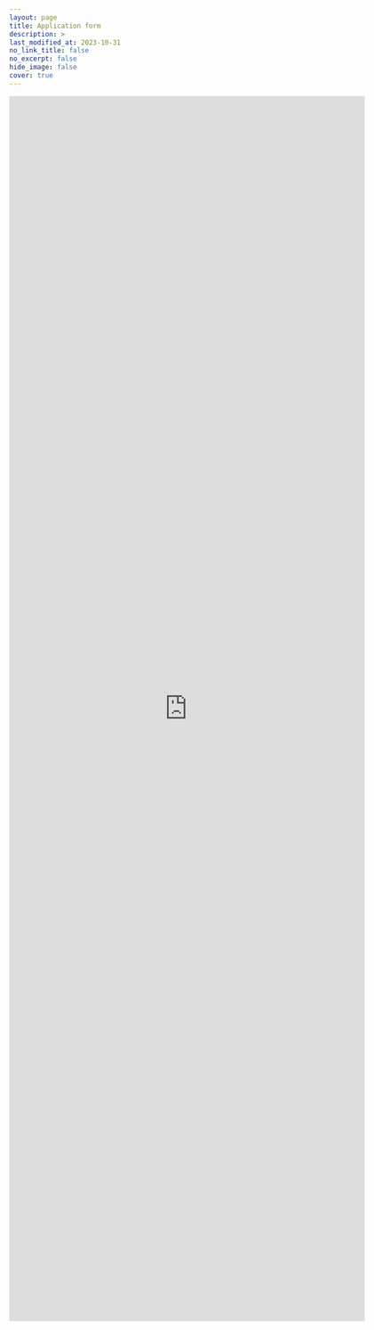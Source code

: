```yaml
---
layout: page
title: Application form
description: >
last_modified_at: 2023-10-31
no_link_title: false 
no_excerpt: false 
hide_image: false
cover: true
---
```


<iframe src="https://docs.google.com/forms/d/e/1FAIpQLScRwiSxn8N7E7KRjwP2v8M1zaEqrbR5oXoBeUb0kbnP5AuZtg/viewform?embedded=true" width="640" height="2202" frameborder="0" marginheight="0" marginwidth="0">Loading…</iframe>

<!-- If this looks odd, delete this page and point the application form link in application.md to https://docs.google.com/forms/d/e/1FAIpQLScRwiSxn8N7E7KRjwP2v8M1zaEqrbR5oXoBeUb0kbnP5AuZtg/viewform?usp=sf_link -->
